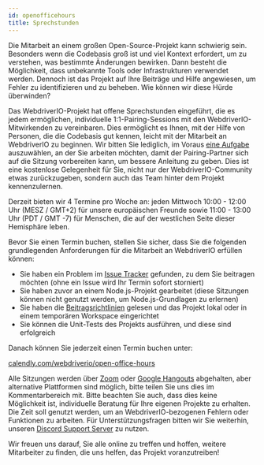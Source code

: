```yaml
---
id: openofficehours
title: Sprechstunden
---
```


Die Mitarbeit an einem großen Open-Source-Projekt kann schwierig sein. Besonders wenn die Codebasis groß ist und viel Kontext erfordert, um zu verstehen, was bestimmte Änderungen bewirken. Dann besteht die Möglichkeit, dass unbekannte Tools oder Infrastrukturen verwendet werden. Dennoch ist das Projekt auf Ihre Beiträge und Hilfe angewiesen, um Fehler zu identifizieren und zu beheben. Wie können wir diese Hürde überwinden?

Das WebdriverIO-Projekt hat offene Sprechstunden eingeführt, die es jedem ermöglichen, individuelle 1:1-Pairing-Sessions mit den WebdriverIO-Mitwirkenden zu vereinbaren. Dies ermöglicht es Ihnen, mit der Hilfe von Personen, die die Codebasis gut kennen, leicht mit der Mitarbeit an WebdriverIO zu beginnen. Wir bitten Sie lediglich, im Voraus [eine Aufgabe](https://github.com/webdriverio/webdriverio/issues?q=is%3Aissue+is%3Aopen+sort%3Aupdated-desc+label%3Afirst-timers-only) auszuwählen, an der Sie arbeiten möchten, damit der Pairing-Partner sich auf die Sitzung vorbereiten kann, um bessere Anleitung zu geben. Dies ist eine kostenlose Gelegenheit für Sie, nicht nur der WebdriverIO-Community etwas zurückzugeben, sondern auch das Team hinter dem Projekt kennenzulernen.

Derzeit bieten wir 4 Termine pro Woche an: jeden Mittwoch 10:00 - 12:00 Uhr (MESZ / GMT+2) für unsere europäischen Freunde sowie 11:00 - 13:00 Uhr (PDT / GMT -7) für Menschen, die auf der westlichen Seite dieser Hemisphäre leben.

Bevor Sie einen Termin buchen, stellen Sie sicher, dass Sie die folgenden grundlegenden Anforderungen für die Mitarbeit an WebdriverIO erfüllen können:

- Sie haben ein Problem im [Issue Tracker](https://github.com/webdriverio/webdriverio/issues) gefunden, zu dem Sie beitragen möchten (ohne ein Issue wird Ihr Termin sofort storniert)
- Sie haben zuvor an einem Node.js-Projekt gearbeitet (diese Sitzungen können nicht genutzt werden, um Node.js-Grundlagen zu erlernen)
- Sie haben die [Beitragsrichtlinien](https://github.com/webdriverio/webdriverio/blob/main/CONTRIBUTING.md#set-up-project) gelesen und das Projekt lokal oder in einem temporären Workspace eingerichtet
- Sie können die Unit-Tests des Projekts ausführen, und diese sind erfolgreich

Danach können Sie jederzeit einen Termin buchen unter:

[calendly.com/webdriverio/open-office-hours](https://calendly.com/webdriverio/open-office-hours)

Alle Sitzungen werden über [Zoom](https://zoom.us/) oder [Google Hangouts](https://hangouts.google.com/) abgehalten, aber alternative Plattformen sind möglich, bitte teilen Sie uns dies im Kommentarbereich mit. Bitte beachten Sie auch, dass dies keine Möglichkeit ist, individuelle Beratung für Ihre eigenen Projekte zu erhalten. Die Zeit soll genutzt werden, um an WebdriverIO-bezogenen Fehlern oder Funktionen zu arbeiten. Für Unterstützungsfragen bitten wir Sie weiterhin, unseren [Discord Support Server](https://discord.webdriver.io) zu nutzen.

Wir freuen uns darauf, Sie alle online zu treffen und hoffen, weitere Mitarbeiter zu finden, die uns helfen, das Projekt voranzutreiben!